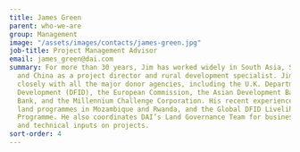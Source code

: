 ```yaml
---
title: James Green
parent: who-we-are
group: Management
image: "/assets/images/contacts/james-green.jpg"
job-title: Project Management Advisor
email: james_green@dai.com
summary: For more than 30 years, Jim has worked widely in South Asia, Southeast Asia,
  and China as a project director and rural development specialist. Jim has worked
  closely with all the major donor agencies, including the U.K. Department for International
  Development (DFID), the European Commission, the Asian Development Bank, the World
  Bank, and the Millennium Challenge Corporation. His recent experience includes overseeing
  land programmes in Mozambique and Rwanda, and the Global DFID Livelihoods Resource
  Programme. He also coordinates DAI’s Land Governance Team for business development
  and technical inputs on projects.
sort-order: 4
---
```


